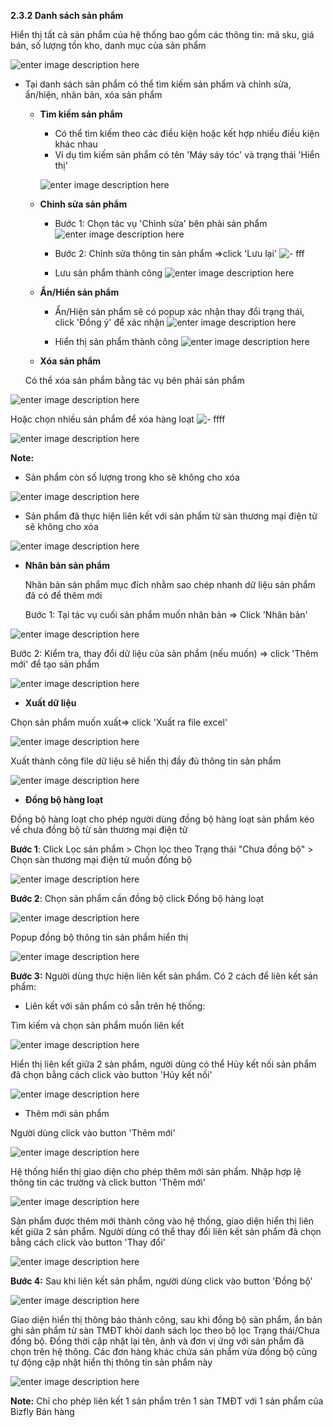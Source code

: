 

**2.3.2	Danh sách sản phẩm**

Hiển thị tất cả sản phẩm của hệ thống bao gồm các thông tin: mã sku, giá bán, số lượng tồn kho, danh mục của sản phẩm

![enter image description here](https://chatbizfly.mediacdn.vn/2023/04/21/1682043231/loyalty/img_Screenshot26png1682043231.png)

- Tại danh sách sản phẩm có thể tìm kiếm sản phẩm và chỉnh sửa, ẩn/hiện, nhân bản, xóa sản phẩm

  + **Tìm kiếm sản phẩm**
    - Có thể tìm kiếm theo các điều kiện hoặc kết hợp nhiều điều kiện khác nhau
    -  Ví dụ tìm kiếm sản phẩm có tên 'Máy sáy tóc' và trạng thái 'Hiển thị' 
    
    ![enter image description here](https://chatbizfly.mediacdn.vn/2023/04/21/1682043425/loyalty/img_Screenshot27png1682043425.png)
  

  + **Chỉnh sửa sản phẩm**
     - Bước 1: Chọn tác vụ 'Chỉnh sửa' bên phải sản phẩm 
    ![enter image description here](https://static8.muarecdn.com/original/muare/images/2021/03/23/5889257_56.png)
    
     - Bước 2: Chỉnh sửa thông tin sản phẩm =>click 'Lưu lại'
     ![- fff](https://static8.muarecdn.com/original/muare/images/2021/03/23/5889286_57.png)
     - Lưu sản phẩm thành công 
     ![enter image description here](https://static8.muarecdn.com/original/muare/images/2021/03/23/5889287_58.png)
 
   
   
  + **Ẩn/Hiển sản phẩm**
   
    - Ẩn/Hiện sản phẩm sẽ có popup xác nhận thay đổi trạng thái, click 'Đồng ý' để xác nhận
    ![enter image description here](https://static8.muarecdn.com/original/muare/images/2021/03/23/5889784_59.png)
    
     - Hiển thị sản phẩm thành công
    ![enter image description here](https://static8.muarecdn.com/original/muare/images/2021/03/23/5890075_61.png)

  + **Xóa sản phẩm**
  
  Có thể xóa sản phẩm bằng tác vụ bên phải sản phẩm
     
![enter image description here](https://chatbizfly.mediacdn.vn/2023/04/21/1682046351/loyalty/img_Screenshot41png1682046351.png)

   Hoặc chọn nhiều sản phẩm để xóa hàng loạt
     ![- ffff](https://static8.muarecdn.com/original/muare/images/2021/03/23/5890092_63.png)
     
![enter image description here](https://static8.muarecdn.com/original/muare/images/2021/03/23/5890094_63.png)

**Note:**

 - Sản phẩm còn số lượng trong kho sẽ không cho xóa

![enter image description here](https://chatbizfly.mediacdn.vn/2023/04/21/1682046236/loyalty/img_Screenshot40png1682046236.png)
 

 - Sản phẩm đã thực hiện liên kết với sản phẩm từ sàn thương mại điện tử sẽ không cho xóa
 
 
![enter image description here](https://chatbizfly.mediacdn.vn/2023/04/21/1682047412/loyalty/img_Screenshot42png1682047412.png)


+ **Nhân bản sản phẩm**

  Nhân bản sản phẩm mục đích  nhằm sao chép nhanh dữ liệu sản phẩm đã có để thêm mới 
  
  Bước 1: Tại tác vụ cuối sản phẩm muốn nhân bản => Click 'Nhân bản'
  
![enter image description here](https://static8.muarecdn.com/original/muare/images/2021/03/24/5890830_66.png)
 
 Bước 2:  Kiểm tra, thay đổi dữ liệu của sản phẩm (nếu muốn) => click 'Thêm mới' để tạo sản phẩm 

![enter image description here](https://static8.muarecdn.com/original/muare/images/2021/03/24/5890842_65.png)

+ **Xuất dữ liệu**

Chọn sản phẩm muốn xuất=> click 'Xuất ra file excel'

![enter image description here](https://static8.muarecdn.com/original/muare/images/2021/03/24/5890850_68.png)

Xuất thành công file dữ liệu sẽ hiển thị đầy đủ thông tin sản phẩm

![enter image description here](https://chatbizfly.mediacdn.vn/2023/04/21/1682043957/loyalty/img_Screenshot28png1682043957.png)

+ **Đồng bộ hàng loạt** 

Đồng bộ hàng loạt cho phép người dùng đồng bộ hàng loạt sản phẩm kéo về chưa đồng bộ từ sàn thương mại điện tử

**Bước 1**: Click Lọc sản phẩm > Chọn lọc theo Trạng thái "Chưa đồng bộ" > Chọn sàn thương mại điện tử muốn đồng bộ

![enter image description here](https://chatbizfly.mediacdn.vn/2023/04/21/1682044548/loyalty/img_Screenshot29png1682044548.png)


**Bước 2**:  Chọn sản phẩm cần đồng bộ click Đồng bộ hàng loạt

![enter image description here](https://chatbizfly.mediacdn.vn/2023/04/21/1682044699/loyalty/img_Screenshot30png1682044699.png)


Popup đồng bộ thông tin sản phẩm hiển thị 
 
 ![enter image description here](https://chatbizfly.mediacdn.vn/2023/04/21/1682045022/loyalty/img_Screenshot31png1682045022.png)
 
**Bước 3:** Người dùng thực hiện liên kết sản phẩm. Có 2 cách để liên kết sản phẩm:

* Liên kết với sản phẩm có sẵn trên hệ thống: 

Tìm kiếm và chọn sản phẩm muốn liên kết

![enter image description here](https://chatbizfly.mediacdn.vn/2023/04/21/1682045151/loyalty/img_Screenshot32png1682045151.png)

Hiển thị liên kết giữa 2 sản phẩm, người dùng có thể Hủy kết nối sản phẩm đã chọn bằng cách click vào button 'Hủy kết nối'

![enter image description here](https://chatbizfly.mediacdn.vn/2023/04/21/1682045271/loyalty/img_Screenshot33png1682045271.png)

* Thêm mới sản phẩm

Người dùng click vào button 'Thêm mới'

![enter image description here](https://chatbizfly.mediacdn.vn/2023/04/21/1682045356/loyalty/img_Screenshot34png1682045356.png)

Hệ thống hiển thị giao diện cho phép thêm mới sản phẩm. Nhập hợp lệ thông tin các trường và click button 'Thêm mới'

![enter image description here](https://chatbizfly.mediacdn.vn/2023/04/21/1682045436/loyalty/img_Screenshot35png1682045436.png)

Sản phẩm được thêm mới thành công vào hệ thống, giao diện hiển thị liên kết giữa 2 sản phẩm. Người dùng có thể thay đổi liên kết sản phẩm đã chọn bằng cách click vào button 'Thay đổi'

![enter image description here](https://chatbizfly.mediacdn.vn/2023/04/21/1682045535/loyalty/img_Screenshot36png1682045535.png)

**Bước 4:** Sau khi liên kết sản phẩm, người dùng click vào button 'Đồng bộ'

![enter image description here](https://chatbizfly.mediacdn.vn/2023/04/21/1682045669/loyalty/img_Screenshot37png1682045669.png)

Giao diện hiển thị thông báo thành công, sau khi đồng bộ sản phẩm, ẩn bản ghi sản phẩm từ sàn TMĐT khỏi danh sách lọc theo bộ lọc Trạng thái/Chưa đồng bộ. Đồng thời cập nhật lại tên, ảnh và đơn vị ứng với sản phẩm đã chọn trên hệ thông. Các đơn hàng khác chứa sản phẩm vừa đồng bộ cũng tự động cập nhật hiển thị thông tin sản phẩm này


![enter image description here](https://chatbizfly.mediacdn.vn/2023/04/21/1682045889/loyalty/img_Screenshot39png1682045889.png)

**Note:** Chỉ cho phép liên kết 1 sản phẩm trên 1 sàn TMĐT với 1 sản phẩm của Bizfly Bán hàng
